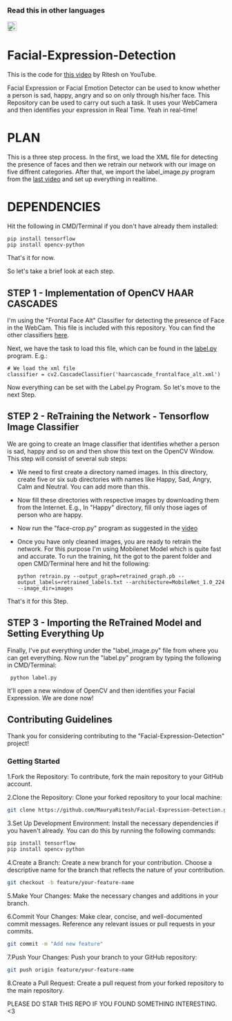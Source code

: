 ### Read this in other languages
    
[<img title="हिंदी" alt="हिंदी" src="https://cdn.statically.io/gh/hjnilsson/country-flags/master/svg/in.svg" width="22">](translation/README.Hindi.md)

# Facial-Expression-Detection

This is the code for [this video](https://youtu.be/Dqa-3N8VZbw) by Ritesh on YouTube.

Facial Expression or Facial Emotion Detector can be used to know whether a person is sad, happy, angry and so on only through his/her face. This Repository can be used to carry out such a task. It uses your WebCamera and then identifies your expression in Real Time. Yeah in real-time!

# PLAN

This is a three step process. In the first, we load the XML file for detecting the presence of faces and then we retrain our network with our image on five diffrent categories. After that, we import the label_image.py program from the [last video]() and set up everything in realtime.

# DEPENDENCIES

Hit the following in CMD/Terminal if you don't have already them installed:

    pip install tensorflow
    pip install opencv-python
    
That's it for now.

So let's take a brief look at each step.

## STEP 1 - Implementation of OpenCV HAAR CASCADES

I'm using the "Frontal Face Alt" Classifier for detecting the presence of Face in the WebCam. This file is included with this repository. You can find the other classifiers [here](https://github.com/opencv/opencv/tree/master/data/haarcascades).

Next, we have the task to load this file, which can be found in the [label.py](https://github.com/MauryaRitesh/Facial-Expression-Detection/blob/master/label.py) program. E.g.:

    # We load the xml file
    classifier = cv2.CascadeClassifier('haarcascade_frontalface_alt.xml')

Now everything can be set with the Label.py Program. So let's move to the next Step.

## STEP 2 - ReTraining the Network - Tensorflow Image Classifier

We are going to create an Image classifier that identifies whether a person is sad, happy and so on and then show this text on the OpenCV Window.
This step will consist of several sub steps:

- We need to first create a directory named images. In this directory, create five or six sub directories with names like Happy, Sad, Angry, Calm and Neutral. You can add more than this.
- Now fill these directories with respective images by downloading them from the Internet. E.g., In "Happy" directory, fill only those iages of person who are happy.
- Now run the "face-crop.py" program as suggested in the [video](https://youtu.be/Dqa-3N8VZbw)
- Once you have only cleaned images, you are ready to retrain the network. For this purpose I'm using Mobilenet Model which is quite fast and accurate. To run the training, hit the got to the parent folder and open CMD/Terminal here and hit the following:

      python retrain.py --output_graph=retrained_graph.pb --output_labels=retrained_labels.txt --architecture=MobileNet_1.0_224 --image_dir=images

That's it for this Step.

## STEP 3 - Importing the ReTrained Model and Setting Everything Up

Finally, I've put everything under the "label_image.py" file from where you can get everything.
Now run the "label.py" program by typing the following in CMD/Terminal:
      
     python label.py
     
It'll open a new window of OpenCV and then identifies your Facial Expression.
We are done now!

## Contributing Guidelines
Thank you for considering contributing to the "Facial-Expression-Detection" project!
### Getting Started

1.Fork the Repository: To contribute, fork the main repository to your GitHub account.

2.Clone the Repository: Clone your forked repository to your local machine:

```bash
git clone https://github.com/MauryaRitesh/Facial-Expression-Detection.git
```
3.Set Up Development Environment: Install the necessary dependencies if you haven't already. You can do this by running the following commands:
```python
pip install tensorflow
pip install opencv-python
```
4.Create a Branch: Create a new branch for your contribution. Choose a descriptive name for the branch that reflects the nature of your contribution.
```bash
git checkout -b feature/your-feature-name
```
5.Make Your Changes: Make the necessary changes and additions in your branch.

6.Commit Your Changes: Make clear, concise, and well-documented commit messages. Reference any relevant issues or pull requests in your commits.

```bash
git commit -m "Add new feature"
```
7.Push Your Changes: Push your branch to your GitHub repository:

```bash
git push origin feature/your-feature-name
```
8.Create a Pull Request: Create a pull request from your forked repository to the main repository. 


PLEASE DO STAR THIS REPO IF YOU FOUND SOMETHING INTERESTING. <3
